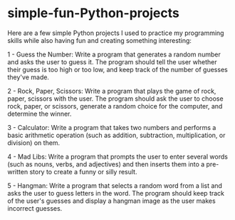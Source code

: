 # simple-fun-Python-projects
Here are a few simple Python projects I used to practice my programming skills while also having fun and creating something interesting:

1 - Guess the Number: Write a program that generates a random number and asks the user to guess it. The program should tell the user whether their guess is too high or too low, and keep track of the number of guesses they've made.

2 - Rock, Paper, Scissors: Write a program that plays the game of rock, paper, scissors with the user. The program should ask the user to choose rock, paper, or scissors, generate a random choice for the computer, and determine the winner.

3 - Calculator: Write a program that takes two numbers and performs a basic arithmetic operation (such as addition, subtraction, multiplication, or division) on them.

4 - Mad Libs: Write a program that prompts the user to enter several words (such as nouns, verbs, and adjectives) and then inserts them into a pre-written story to create a funny or silly result.

5 - Hangman: Write a program that selects a random word from a list and asks the user to guess letters in the word. The program should keep track of the user's guesses and display a hangman image as the user makes incorrect guesses.
